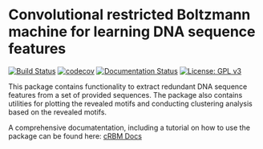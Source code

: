 # Convolutional restricted Boltzmann machine for learning DNA sequence features

[![Build Status](https://travis-ci.org/schulter/crbm.svg?branch=master)](https://travis-ci.org/schulter/crbm)
[![codecov](https://codecov.io/gh/schulter/crbm/branch/master/graph/badge.svg)](https://codecov.io/gh/schulter/crbm)
[![Documentation Status](https://readthedocs.org/projects/crbm/badge/?version=latest)](http://crbm.readthedocs.io/en/latest/?badge=latest)
[![License: GPL v3](https://img.shields.io/badge/License-GPL%20v3-blue.svg)](https://www.gnu.org/licenses/gpl-3.0)

This package contains functionality to extract redundant
DNA sequence features from a set of provided sequences.
The package also contains utilities for plotting the revealed
motifs and conducting clustering analysis based
on the revealed motifs.


A comprehensive documatentation, including a tutorial
on how to use the package can be found here:
[cRBM Docs](https://crbm.readthedocs.io)
